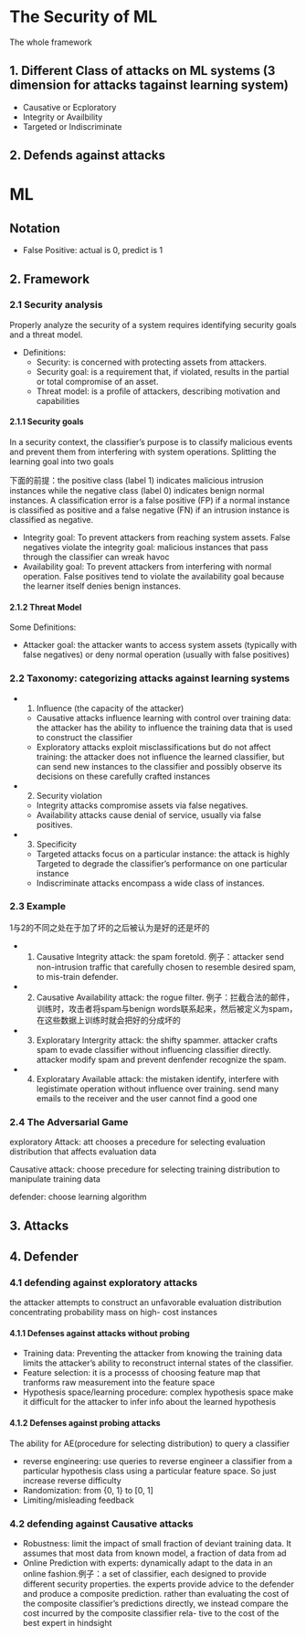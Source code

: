 # The Security of ML
The whole framework
## 1. Different Class of attacks on ML systems (3 dimension for attacks tagainst learning system)
- Causative or Ecploratory
- Integrity or Availbility
- Targeted or Indiscriminate
## 2. Defends against attacks


# ML
## Notation
- False Positive: actual is 0, predict is 1
## 2. Framework
### 2.1 Security analysis
Properly analyze the security of a system requires identifying security goals and a threat model. 
- Definitions: 
  - Security: is concerned with protecting assets from attackers. 
  - Security goal: is a requirement that, if violated, results in the partial or total compromise of an asset. 
  - Threat model: is a profile of attackers, describing motivation and capabilities
#### 2.1.1 Security goals
In a security context, the classifier’s purpose is to classify malicious events and prevent them from interfering with system operations. Splitting the learning goal into two goals

下面的前提：the positive class (label 1) indicates malicious intrusion instances while the negative class (label 0) indicates benign normal instances. A classification error is a false positive (FP) if a normal instance is classified as positive and a false negative (FN) if an intrusion instance is classified as negative.

- Integrity goal: To prevent attackers from reaching system assets. False negatives violate the integrity goal: malicious instances that pass through the classifier can wreak havoc
- Availability goal: To prevent attackers from interfering with normal operation. False positives tend to violate the availability goal because the learner itself denies benign instances.
#### 2.1.2 Threat Model
 Some Definitions:
 - Attacker goal: the attacker wants to access system assets (typically with false negatives) or deny normal operation (usually with false positives)
### 2.2 Taxonomy: categorizing attacks against learning systems
- 1. Influence (the capacity of the attacker)
    - Causative attacks influence learning with control over training data: the attacker has the ability to influence the training data that is used to construct the classifier 
    - Exploratory attacks exploit misclassifications but do not affect training: the attacker does not influence the learned classifier, but can send new instances to the classifier and possibly observe its decisions on these carefully crafted instances
- 2. Security violation
    - Integrity attacks compromise assets via false negatives.
    - Availability attacks cause denial of service, usually via false positives.
- 3. Specificity
    - Targeted attacks focus on a particular instance: the attack is highly Targeted to degrade the classifier’s performance on one particular instance
    - Indiscriminate attacks encompass a wide class of instances.

### 2.3 Example
1与2的不同之处在于加了坏的之后被认为是好的还是坏的
- 1. Causative Integrity attack: the spam foretold. 例子：attacker send non-intrusion traffic that carefully chosen to resemble desired spam, to mis-train defender.
- 2. Causative Availability attack: the rogue filter. 例子：拦截合法的邮件，训练时，攻击者将spam与benign words联系起来，然后被定义为spam，在这些数据上训练时就会把好的分成坏的
- 3. Exploratary Intergrity attack: the shifty spammer. attacker crafts spam to evade classifier without influencing classifier directly. attacker modify spam and prevent denfender recognize the spam.
- 4. Exploratary Available attack: the mistaken identify, interfere with legistimate operation without influence over training. send many emails to the receiver and the user cannot find a good one
### 2.4 The Adversarial Game
exploratory Attack: att chooses a precedure for selecting evaluation distribution that affects evaluation data

Causative attack: choose precedure for selecting training distribution to manipulate training data

defender: choose learning algorithm

## 3. Attacks
## 4. Defender
### 4.1 defending against exploratory attacks
the attacker attempts to construct an unfavorable evaluation distribution concentrating probability mass on high- cost instances
#### 4.1.1 Defenses against attacks without probing
- Training data: Preventing the attacker from knowing the training data limits the attacker’s ability to reconstruct internal states of the classifier.
- Feature selection: it is a processs of choosing feature map that tranforms raw measurement into the feature space
- Hypothesis space/learning procedure: complex hypothesis space make it difficult for the attacker to infer info about the learned hypothesis

#### 4.1.2 Defenses against probing attacks
The ability for AE(procedure for selecting distribution) to query a classifier
- reverse engineering:  use queries to reverse engineer a classifier from a particular hypothesis class using a particular feature space. So just increase reverse difficulty
- Randomization: from {0, 1} to [0, 1]
- Limiting/misleading feedback

### 4.2 defending against Causative attacks
- Robustness: limit the impact of small fraction of deviant training data. It assumes that most data from known model, a fraction of data from ad
- Online Prediction with experts: dynamically adapt to the data in an online fashion.例子：a set of classifier, each designed to provide different security properties. the experts provide advice to the defender and produce a composite prediction. rather than evaluating the cost of the composite classifier’s predictions directly, we instead compare the cost incurred by the composite classifier rela- tive to the cost of the best expert in hindsight
